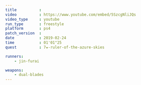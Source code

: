```yaml
---
title          :
video          : https://www.youtube.com/embed/5SzcgNliJQs
video_type     : youtube
run_type       : freestyle
platform       : ps4
patch_version  :
date           : 2019-02-24
time           : 01'01"25
quest          : 7★-ruler-of-the-azure-skies

runners:
    - jin-furai

weapons:
    - dual-blades
---
```

